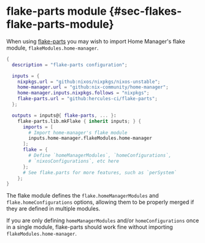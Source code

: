# flake-parts module {#sec-flakes-flake-parts-module}

When using [flake-parts](https://flake.parts)
you may wish to import Home Manager's flake module,
`flakeModules.home-manager`.

``` nix
{
  description = "flake-parts configuration";

  inputs = {
    nixpkgs.url = "github:nixos/nixpkgs/nixos-unstable";
    home-manager.url = "github:nix-community/home-manager";
    home-manager.inputs.nixpkgs.follows = "nixpkgs";
    flake-parts.url = "github:hercules-ci/flake-parts";
  };

  outputs = inputs@{ flake-parts, ... }:
    flake-parts.lib.mkFlake { inherit inputs; } {
      imports = [
        # Import home-manager's flake module
        inputs.home-manager.flakeModules.home-manager
      ];
      flake = {
        # Define `homeManagerModules`, `homeConfigurations`,
        # `nixosConfigurations`, etc here
      };
      # See flake.parts for more features, such as `perSystem`
    };
}
```

The flake module defines the `flake.homeManagerModules` and `flake.homeConfigurations`
options, allowing them to be properly merged if they are defined in multiple
modules.

If you are only defining `homeManagerModules` and/or `homeConfigurations` once in a
single module, flake-parts should work fine without importing
`flakeModules.home-manager`.
